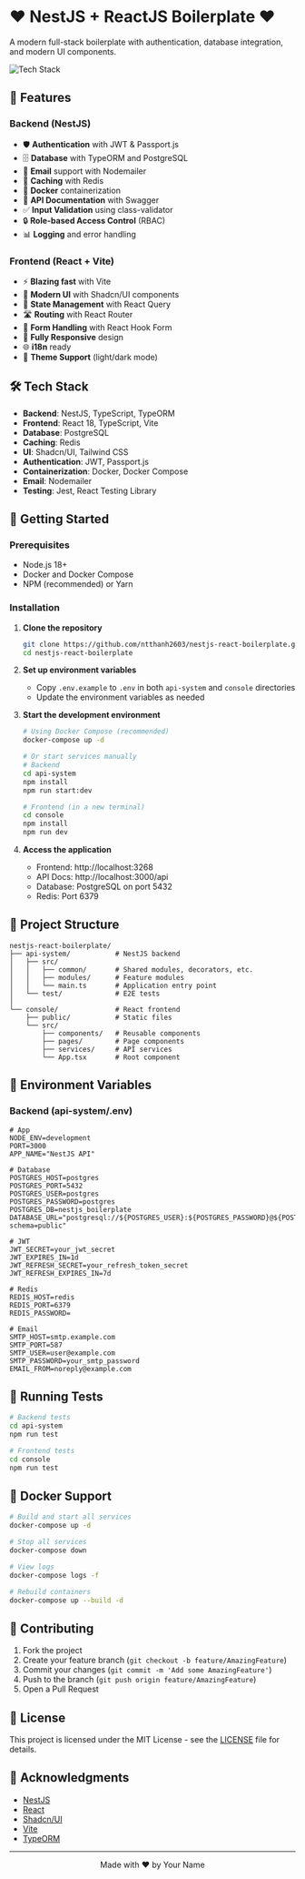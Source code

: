 # ❤️ NestJS + ReactJS Boilerplate ❤️

A modern full-stack boilerplate with authentication, database integration, and modern UI components.

![Tech Stack](https://img.shields.io/badge/tech-stack-ff69b4.svg?style=flat)

## 🚀 Features

### Backend (NestJS)

- 🛡️ **Authentication** with JWT & Passport.js
- 🗄️ **Database** with TypeORM and PostgreSQL
- 📧 **Email** support with Nodemailer
- 🔄 **Caching** with Redis
- 🐳 **Docker** containerization
- 📝 **API Documentation** with Swagger
- ✅ **Input Validation** using class-validator
- 🔒 **Role-based Access Control** (RBAC)
- 📊 **Logging** and error handling

### Frontend (React + Vite)

- ⚡ **Blazing fast** with Vite
- 🎨 **Modern UI** with Shadcn/UI components
- 🔄 **State Management** with React Query
- 🛣️ **Routing** with React Router
- 🎯 **Form Handling** with React Hook Form
- 📱 **Fully Responsive** design
- 🌐 **i18n** ready
- 🎨 **Theme Support** (light/dark mode)

## 🛠️ Tech Stack

- **Backend**: NestJS, TypeScript, TypeORM
- **Frontend**: React 18, TypeScript, Vite
- **Database**: PostgreSQL
- **Caching**: Redis
- **UI**: Shadcn/UI, Tailwind CSS
- **Authentication**: JWT, Passport.js
- **Containerization**: Docker, Docker Compose
- **Email**: Nodemailer
- **Testing**: Jest, React Testing Library

## 🚀 Getting Started

### Prerequisites

- Node.js 18+
- Docker and Docker Compose
- NPM (recommended) or Yarn

### Installation

1. **Clone the repository**

   ```bash
   git clone https://github.com/ntthanh2603/nestjs-react-boilerplate.git
   cd nestjs-react-boilerplate
   ```

2. **Set up environment variables**

   - Copy `.env.example` to `.env` in both `api-system` and `console` directories
   - Update the environment variables as needed

3. **Start the development environment**

   ```bash
   # Using Docker Compose (recommended)
   docker-compose up -d

   # Or start services manually
   # Backend
   cd api-system
   npm install
   npm run start:dev

   # Frontend (in a new terminal)
   cd console
   npm install
   npm run dev
   ```

4. **Access the application**
   - Frontend: http://localhost:3268
   - API Docs: http://localhost:3000/api
   - Database: PostgreSQL on port 5432
   - Redis: Port 6379

## 📁 Project Structure

```
nestjs-react-boilerplate/
├── api-system/           # NestJS backend
│   ├── src/
│   │   ├── common/       # Shared modules, decorators, etc.
│   │   ├── modules/      # Feature modules
│   │   └── main.ts       # Application entry point
│   └── test/             # E2E tests
│
└── console/              # React frontend
    ├── public/           # Static files
    └── src/
        ├── components/   # Reusable components
        ├── pages/        # Page components
        ├── services/     # API services
        └── App.tsx       # Root component
```

## 🔧 Environment Variables

### Backend (api-system/.env)

```env
# App
NODE_ENV=development
PORT=3000
APP_NAME="NestJS API"

# Database
POSTGRES_HOST=postgres
POSTGRES_PORT=5432
POSTGRES_USER=postgres
POSTGRES_PASSWORD=postgres
POSTGRES_DB=nestjs_boilerplate
DATABASE_URL="postgresql://${POSTGRES_USER}:${POSTGRES_PASSWORD}@${POSTGRES_HOST}:${POSTGRES_PORT}/${POSTGRES_DB}?schema=public"

# JWT
JWT_SECRET=your_jwt_secret
JWT_EXPIRES_IN=1d
JWT_REFRESH_SECRET=your_refresh_token_secret
JWT_REFRESH_EXPIRES_IN=7d

# Redis
REDIS_HOST=redis
REDIS_PORT=6379
REDIS_PASSWORD=

# Email
SMTP_HOST=smtp.example.com
SMTP_PORT=587
SMTP_USER=user@example.com
SMTP_PASSWORD=your_smtp_password
EMAIL_FROM=noreply@example.com
```

## 🧪 Running Tests

```bash
# Backend tests
cd api-system
npm run test

# Frontend tests
cd console
npm run test
```

## 🐳 Docker Support

```bash
# Build and start all services
docker-compose up -d

# Stop all services
docker-compose down

# View logs
docker-compose logs -f

# Rebuild containers
docker-compose up --build -d
```

## 🤝 Contributing

1. Fork the project
2. Create your feature branch (`git checkout -b feature/AmazingFeature`)
3. Commit your changes (`git commit -m 'Add some AmazingFeature'`)
4. Push to the branch (`git push origin feature/AmazingFeature`)
5. Open a Pull Request

## 📄 License

This project is licensed under the MIT License - see the [LICENSE](LICENSE) file for details.

## 🙏 Acknowledgments

- [NestJS](https://nestjs.com/)
- [React](https://reactjs.org/)
- [Shadcn/UI](https://ui.shadcn.com/)
- [Vite](https://vitejs.dev/)
- [TypeORM](https://typeorm.io/)

---

<div align="center">
  Made with ❤️ by Your Name
</div>
